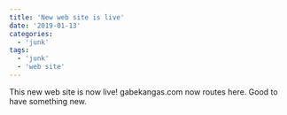 ```yaml
---
title: 'New web site is live'
date: '2019-01-13'
categories:
  - 'junk'
tags:
  - 'junk'
  - 'web site'
---
```


This new web site is now live!  gabekangas.com now routes here.  Good to have something new.
